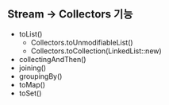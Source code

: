 ## Stream -> Collectors 기능

- toList()
  - Collectors.toUnmodifiableList()
  - Collectors.toCollection(LinkedList::new)
- collectingAndThen()
- joining()
- groupingBy()
- toMap()
- toSet()
